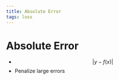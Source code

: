 ```yaml
---
title: Absolute Error
tags: loss
---
```


# Absolute Error
- $$\lvert y-f(x)\rvert$$
- Penalize large errors














































